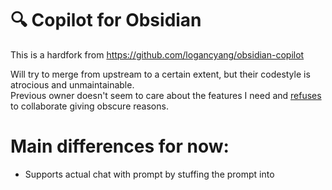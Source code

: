 # 🔍 Copilot for Obsidian

This is a hardfork from https://github.com/logancyang/obsidian-copilot

Will try to merge from upstream to a certain extent, but their codestyle is atrocious and unmaintainable. <br>
Previous owner doesn't seem to care about the features I need and [refuses](https://github.com/logancyang/obsidian-copilot/issues/208#issuecomment-1889777109) to collaborate giving obscure reasons.

# Main differences for now:

- Supports actual chat with prompt by stuffing the prompt into
